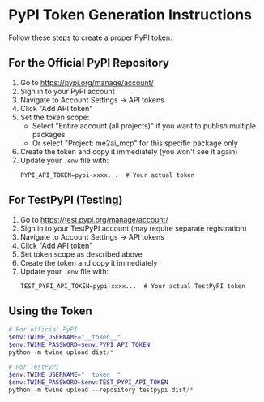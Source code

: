 # PyPI Token Generation Instructions

Follow these steps to create a proper PyPI token:

## For the Official PyPI Repository

1. Go to https://pypi.org/manage/account/
2. Sign in to your PyPI account
3. Navigate to Account Settings → API tokens
4. Click "Add API token"
5. Set the token scope:
   - Select "Entire account (all projects)" if you want to publish multiple packages
   - Or select "Project: me2ai_mcp" for this specific package only
6. Create the token and copy it immediately (you won't see it again)
7. Update your `.env` file with:
   ```
   PYPI_API_TOKEN=pypi-xxxx...  # Your actual token
   ```

## For TestPyPI (Testing)

1. Go to https://test.pypi.org/manage/account/
2. Sign in to your TestPyPI account (may require separate registration)
3. Navigate to Account Settings → API tokens
4. Click "Add API token"
5. Set token scope as described above
6. Create the token and copy it immediately
7. Update your `.env` file with:
   ```
   TEST_PYPI_API_TOKEN=pypi-xxxx...  # Your actual TestPyPI token
   ```

## Using the Token

```powershell
# For official PyPI
$env:TWINE_USERNAME="__token__"
$env:TWINE_PASSWORD=$env:PYPI_API_TOKEN
python -m twine upload dist/*

# For TestPyPI
$env:TWINE_USERNAME="__token__"
$env:TWINE_PASSWORD=$env:TEST_PYPI_API_TOKEN
python -m twine upload --repository testpypi dist/*
```
